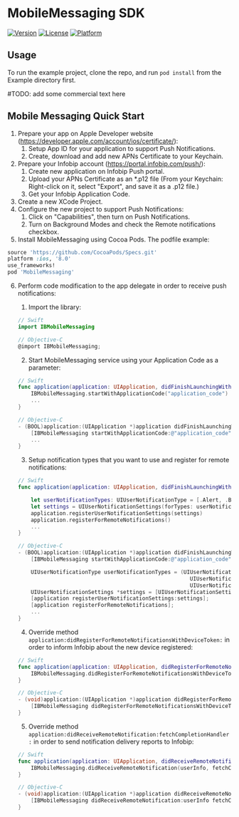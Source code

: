 # MobileMessaging SDK

[![Version](https://img.shields.io/cocoapods/v/MobileMessaging.svg?style=flat)](http://cocoapods.org/pods/MobileMessaging)
[![License](https://img.shields.io/cocoapods/l/MobileMessaging.svg?style=flat)](http://cocoapods.org/pods/MobileMessaging)
[![Platform](https://img.shields.io/cocoapods/p/MobileMessaging.svg?style=flat)](http://cocoapods.org/pods/MobileMessaging)

## Usage

To run the example project, clone the repo, and run `pod install` from the Example directory first.

#TODO: add some commercial text here

## Mobile Messaging Quick Start
1. Prepare your app on  Apple Developer website (https://developer.apple.com/account/ios/certificate/):
	1. Setup App ID for your application to support Push Notifications.
	2. Create, download and add new APNs Certificate to your Keychain.
2. Prepare your Infobip account (https://portal.infobip.com/push/):
	1. Create new application on Infobip Push portal.
	2. Upload your APNs Certificate as an *.p12 file (From your Keychain: Right-click on it, select "Export", and save it as a .p12 file.)
	3. Get your Infobip Application Code.
3. Create a new XCode Project.
4. Configure the new project to support Push Notifications:
	1. Click on "Capabilities", then turn on Push Notifications.
	2. Turn on Background Modes and check the Remote notifications checkbox.
5. Install MobileMessaging using Cocoa Pods. The podfile example:

```ruby
source 'https://github.com/CocoaPods/Specs.git'
platform :ios, '8.0'
use_frameworks!
pod 'MobileMessaging'
```

6. Perform code modification to the app delegate in order to receive push notifications:
	1. Import the library:

	```swift
	// Swift
	import IBMobileMessaging
	```

	```objective-c
	// Objective-C
	@import IBMobileMessaging;
	```

  	2. Start MobileMessaging service using your Application Code as a parameter:

	```swift
	// Swift
	func application(application: UIApplication, didFinishLaunchingWithOptions launchOptions: [NSObject: AnyObject]?) -> Bool {
	    IBMobileMessaging.startWithApplicationCode("application_code")
	    ...
	}	
	```

	```objective-c
	// Objective-C
	- (BOOL)application:(UIApplication *)application didFinishLaunchingWithOptions:(NSDictionary *)launchOptions {
		[IBMobileMessaging startWithApplicationCode:@"application_code"];
		...
	}
	```

  	3. Setup notification types that you want to use and register for remote notifications:

	```swift
	// Swift
	func application(application: UIApplication, didFinishLaunchingWithOptions launchOptions: [NSObject: AnyObject]?) -> Bool {         		IBMobileMessaging.startWithApplicationCode("application_code")

		let userNotificationTypes: UIUserNotificationType = [.Alert, .Badge, .Sound]
		let settings = UIUserNotificationSettings(forTypes: userNotificationTypes, categories: nil)
		application.registerUserNotificationSettings(settings)
		application.registerForRemoteNotifications()
		...
	}
	```

	```objective-c
	// Objective-C
	- (BOOL)application:(UIApplication *)application didFinishLaunchingWithOptions:(NSDictionary *)launchOptions {
		[IBMobileMessaging startWithApplicationCode:@"application_code"];

		UIUserNotificationType userNotificationTypes = (UIUserNotificationTypeAlert |
                                                          UIUserNotificationTypeBadge |
                                                          UIUserNotificationTypeSound);
		UIUserNotificationSettings *settings = [UIUserNotificationSettings settingsForTypes:userNotificationTypes categories:nil];
		[application registerUserNotificationSettings:settings];
		[application registerForRemoteNotifications];
		...
	}
	```
  	4. Override method `application:didRegisterForRemoteNotificationsWithDeviceToken:` in order to inform Infobip about the new device registered:
	```swift
	// Swift
	func application(application: UIApplication, didRegisterForRemoteNotificationsWithDeviceToken deviceToken: NSData) {
		IBMobileMessaging.didRegisterForRemoteNotificationsWithDeviceToken(deviceToken)
	}
	```
	```objective-c
	// Objective-C
	- (void)application:(UIApplication *)application didRegisterForRemoteNotificationsWithDeviceToken:(NSData *)deviceToken {
		[IBMobileMessaging didRegisterForRemoteNotificationsWithDeviceToken:deviceToken];
	}
	```
  	5. Override method `application:didReceiveRemoteNotification:fetchCompletionHandler:` in order to send notification delivery reports to Infobip:
	```swift
	// Swift
	func application(application: UIApplication, didReceiveRemoteNotification userInfo: [NSObject : AnyObject], fetchCompletionHandler completionHandler: (UIBackgroundFetchResult) -> Void) {
		IBMobileMessaging.didReceiveRemoteNotification(userInfo, fetchCompletionHandler: completionHandler)
	}
	```
	```objective-c
	// Objective-C
	- (void)application:(UIApplication *)application didReceiveRemoteNotification:(NSDictionary *)userInfo fetchCompletionHandler:(void (^)(UIBackgroundFetchResult result))completionHandler {
		[IBMobileMessaging didReceiveRemoteNotification:userInfo fetchCompletionHandler:completionHandler];
	}
	```
